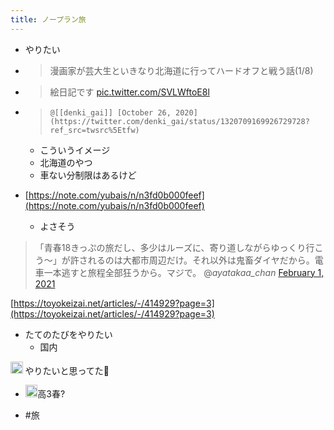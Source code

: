```yaml
---
title: ノープラン旅
---
```


* やりたい

* 
   > 
   > 漫画家が芸大生といきなり北海道に行ってハードオフと戦う話(1/8)

* 
   > 
   > 絵日記です [pic.twitter.com/SVLWftoE8l](https://t.co/SVLWftoE8l)

* 
   > 
   > ````
   > @[[denki_gai]] [October 26, 2020](https://twitter.com/denki_gai/status/1320709169926729728?ref_src=twsrc%5Etfw)
   > ````
  
  * こういうイメージ
  * 北海道のやつ
  * 車ない分制限はあるけど
* [https://note.com/yubais/n/n3fd0b000feef](https://note.com/yubais/n/n3fd0b000feef)
  
  * よさそう

 > 
 > 「青春18きっぷの旅だし、多少はルーズに、寄り道しながらゆっくり行こう〜」が許されるのは大都市周辺だけ。それ以外は鬼畜ダイヤだから。電車一本逃すと旅程全部狂うから。マジで。
 > @*ayatakaa_chan* [February 1, 2021](https://twitter.com/ayatakaa_chan/status/1356056840010752006?ref_src=twsrc%5Etfw)

[https://toyokeizai.net/articles/-/414929?page=3](https://toyokeizai.net/articles/-/414929?page=3)

* たてのたびをやりたい
  * 国内

<img src='https://scrapbox.io/api/pages/blu3mo-public/axokxi/icon' alt='axokxi.icon' height="19.5"/> やりたいと思ってた👀

* <img src='https://scrapbox.io/api/pages/blu3mo-public/blu3mo/icon' alt='blu3mo.icon' height="19.5"/>高3春?

* \#旅
